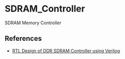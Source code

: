 # SDRAM_Controller

SDRAM Memory Controller 

## References 
- [RTL Design of DDR SDRAM Controller using Verilog](https://www.ijert.org/research/rtl-design-of-ddr-sdram-controller-using-verilog-IJERTV1IS10272.pdf)
